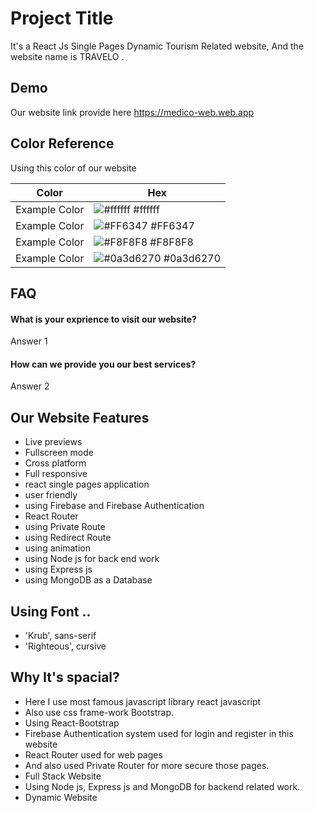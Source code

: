 # Project Title

It's a React Js Single Pages Dynamic Tourism Related website, And the website name is TRAVELO . 


## Demo
Our website link provide here https://medico-web.web.app


## Color Reference
Using this color of our website

| Color             | Hex                                                                |
| ----------------- | ------------------------------------------------------------------ |
| Example Color | ![#ffffff](https://via.placeholder.com/10/ffffff?text=+) #ffffff |
| Example Color | ![#FF6347](https://via.placeholder.com/10/FF6347?text=+) #FF6347 |
| Example Color | ![#F8F8F8](https://via.placeholder.com/10/F8F8F8?text=+) #F8F8F8 |
| Example Color | ![#0a3d6270](https://via.placeholder.com/10/0a3d6270?text=+) #0a3d6270 |


## FAQ

#### What is your exprience to visit our website?

Answer 1

#### How can we provide you our best services?

Answer 2

  
## Our Website Features

- Live previews
- Fullscreen mode
- Cross platform
- Full responsive 
- react single pages application
- user friendly
- using Firebase and Firebase Authentication 
- React Router
- using Private Route
- using Redirect Route
- using animation 
- using Node js for back end work
- using Express js
- using MongoDB as a Database


## Using Font ..
- 'Krub', sans-serif
- 'Righteous', cursive


  
## Why It's spacial?
- Here I use most famous javascript library react javascript
- Also use css frame-work Bootstrap.
- Using React-Bootstrap
- Firebase Authentication system used for login and register in this website
- React Router used for web pages
- And also used Private Router for more secure those pages.
- Full Stack Website
- Using Node js, Express js and MongoDB for backend related work.
- Dynamic Website